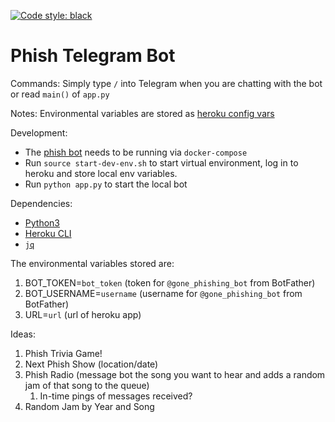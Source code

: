 [![Code style: black](https://img.shields.io/badge/code%20style-black-000000.svg)](https://github.com/psf/black)

# Phish Telegram Bot

Commands:
Simply type `/` into Telegram when you are chatting with the bot or read `main()` of `app.py`

Notes:
Environmental variables are stored as [heroku config vars](https://devcenter.heroku.com/articles/config-vars)

Development:
* The [phish bot](https://github.com/shapiroj18/phish-bot) needs to be running via `docker-compose`
* Run `source start-dev-env.sh` to start virtual environment, log in to heroku and store local env variables.
* Run `python app.py` to start the local bot

Dependencies:
* [Python3](https://www.python.org/downloads/)
* [Heroku CLI](https://devcenter.heroku.com/articles/heroku-cli#download-and-install)
* [`jq`](https://stedolan.github.io/jq/)

The environmental variables stored are:
1. BOT_TOKEN=`bot_token` (token for `@gone_phishing_bot` from BotFather)
2. BOT_USERNAME=`username` (username for `@gone_phishing_bot` from BotFather)
3. URL=`url` (url of heroku app)

Ideas:
1. Phish Trivia Game!
2. Next Phish Show (location/date)
3. Phish Radio (message bot the song you want to hear and adds a random jam of that song to the queue)
   1. In-time pings of messages received?
4. Random Jam by Year and Song